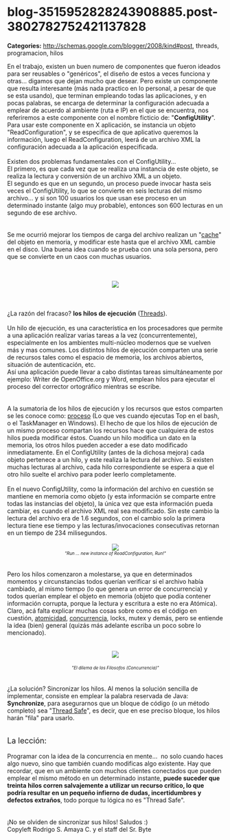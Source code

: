 # blog-3515952828243908885.post-3802782752421137828

**Categories:** http://schemas.google.com/blogger/2008/kind#post, threads, programacion, hilos

En el trabajo, existen un buen numero de componentes que fueron ideados
      para ser reusables o "genéricos", el diseño de estos a veces funciona y otras... digamos que
      dejan mucho que desear. Pero existe un componente que resulta interesante (más nada practico
      en lo personal, a pesar de que se esta usando), que terminan empleando todas las aplicaciones,
      y en pocas palabras, se encarga de determinar la configuración adecuada a emplear de acuerdo
      al ambiente (ruta e IP) en el que se encuentra, nos referiremos a este componente con el
      nombre ficticio de: "<b>ConfigUtility</b>". Para usar este componente en X
      aplicación, se instancia un objeto "ReadConfiguration", y se especifica de que aplicativo
      queremos la información, luego el ReadConfiguration, leerá de un archivo XML la configuración
      adecuada a la aplicación especificada.<br /><br />Existen dos problemas
      fundamentales con el ConfigUtility...<br />El primero, es que cada vez que se realiza
      una instancia de este objeto, se realiza la lectura y conversión de un archivo XML a un
      objeto.<br />El segundo es que en un segundo, un proceso puede invocar hasta seis veces
      el ConfigUtility, lo que se convierte en seis lecturas del mismo archivo... y si son 100
      usuarios los que usan ese proceso en un determinado instante (algo muy probable), entonces son
      600 lecturas en un segundo de ese archivo.<br /><br /><br />Se me ocurrió
      mejorar los tiempos de carga del archivo realizan un "<a
      href="http://en.wikipedia.org/wiki/Cache">cache</a>" del objeto en memoria, y
      modificar este hasta que el archivo XML cambie en el disco. Una buena idea cuando se prueba
      con una sola persona, pero que se convierte en un caos con muchas usuarios.<br /><br
      /><br /><div class="separator" style="clear: both; text-align: center;"><a
      href="http://1.bp.blogspot.com/_ayvorITawE4/SuUNCTHQvmI/AAAAAAAACNE/C-X8UEXltno/s1600-h/threads.jpg"
      imageanchor="1" style="margin-left: 1em; margin-right: 1em;"><img border="0"
      src="http://1.bp.blogspot.com/_ayvorITawE4/SuUNCTHQvmI/AAAAAAAACNE/C-X8UEXltno/s320/threads.jpg"
      /></a><br /></div><br /><br /><br />¿La razón del
      fracaso? <b>los hilos de ejecución</b> (<a
      href="http://www.javaworld.com/javaworld/jw-04-1996/jw-04-threads.html">Threads</a>).<br
      /><br />Un hilo de ejecución, es una característica en los procesadores que permite a
      una aplicación realizar varias tareas a la vez (concurrentemente), especialmente en los
      ambientes multi-núcleo modernos que se vuelven más y mas comunes. Los distintos hilos de
      ejecución comparten una serie de recursos tales como el espacio de memoria, los archivos
      abiertos, situación de autenticación, etc.<br />Así una aplicación puede llevar a cabo
      distintas tareas simultáneamente por ejemplo: Writer de OpenOffice.org y Word, emplean hilos
      para ejecutar el proceso del corrector ortográfico mientras se escribe.<br /><br
      /><br />A la sumatoria de los hilos de ejecución y los recursos que estos comparten
      se les conoce como: <a
      href="http://en.wikipedia.org/wiki/Process_%28computing%29">proceso</a> (Lo que ves
      cuando ejecutas Top en el bash, o el TaskManager en Windows). El hecho de que los hilos de
      ejecución de un mismo proceso compartan los recursos hace que cualquiera de estos hilos pueda
      modificar éstos. Cuando un hilo modifica un dato en la memoria, los otros hilos pueden acceder
      a ese dato modificado inmediatamente. En el ConfigUtility (antes de la dichosa mejora) cada
      objeto pertenece a un hilo, y este realiza la lectura del archivo. Si existen muchas lecturas
      al archivo, cada hilo correspondiente se espera a que el otro hilo suelte el archivo para
      poder leerlo completamente.<br /><br />En el nuevo ConfigUtility, como la
      información del archivo en cuestión se mantiene en memoria como objeto (y esta información se
      comparte entre todas las instancias del objeto), la única vez que esta información pueda
      cambiar, es cuando el archivo XML real sea modificado. Sin este cambio la lectura del archivo
      era de 1.6 segundos, con el cambio solo la primera lectura tiene ese tiempo y las
      lecturas/invocaciones consecutivas retornan en un tiempo de 234 milisegundos.<br
      /><br /><div class="separator" style="clear: both; text-align: center;"><a
      href="http://2.bp.blogspot.com/_ayvorITawE4/SuUN2fwNJOI/AAAAAAAACNU/aubU9HuHolA/s1600-h/runforrestrun.jpg"
      imageanchor="1" style="margin-left: 1em; margin-right: 1em;"><img border="0"
      src="http://2.bp.blogspot.com/_ayvorITawE4/SuUN2fwNJOI/AAAAAAAACNU/aubU9HuHolA/s320/runforrestrun.jpg"
      /></a><br /></div><div style="text-align: center;"><span
      style="font-size: x-small;"><i> "Run ... new instance of ReadConfiguration,
      Run!"</i></span><br /></div><br /><br />Pero los hilos
      comenzaron a molestarse, ya que en determinados momentos y circunstancias todos querían
      verificar si el archivo había cambiado, al mismo tiempo (lo que genera un error de
      concurrencia) y todos querían emplear el objeto en memoria (objeto que podía contener
      información corrupta, porque la lectura y escritura a este no era Atómica). Claro, acá falta
      explicar muchas cosas sobre como es el código en cuestión, <a
      href="http://es.wikipedia.org/wiki/Atomicidad">atomicidad</a>, <a
      href="http://en.wikipedia.org/wiki/Concurrency_%28computer_science%29">concurrencia</a>,
      locks, mutex y demás, pero se entiende la idea (bien) general (quizás más adelante escriba un
      poco sobre lo mencionado).<br /><br /><br /><div class="separator"
      style="clear: both; text-align: center;"><a
      href="http://2.bp.blogspot.com/_ayvorITawE4/SuUNGQUN_BI/AAAAAAAACNM/Dgem8LKcuqs/s1600-h/578px-Dining_philosophers.png"
      imageanchor="1" style="margin-left: 1em; margin-right: 1em;"><img border="0"
      src="http://2.bp.blogspot.com/_ayvorITawE4/SuUNGQUN_BI/AAAAAAAACNM/Dgem8LKcuqs/s320/578px-Dining_philosophers.png"
      /></a><br /></div><br /><div style="text-align:
      center;"><span style="font-size: x-small;"><i>"El dilema de los Filosofos
      (Concurrencia)"</i></span><br /></div><div style="text-align:
      center;"><br /></div><div class="separator" style="clear: both; text-align:
      center;"><br /></div>¿La solución? Sincronizar los hilos. Al menos la solución
      sencilla de implementar, consiste en emplear la palabra reservada de Java:
      <b>Synchronize</b>, para asegurarnos que un bloque de código (o un método
      completo) sea "<a href="http://en.wikipedia.org/wiki/Thread_Safe">Thread
      Safe</a>", es decir, que en ese preciso bloque, los hilos harán "fila" para
      usarlo.<br /><br /><br /><span style="font-size: large;">La
      lección:</span><br /><br />Programar con la idea de la concurrencia en
      mente...&nbsp; no solo cuando haces algo nuevo, sino que también cuando modificas algo
      existente. Hay que recordar, que en un ambiente con muchos clientes conectados que pueden
      emplear el mismo método en un determinado instante, <b>puede suceder que treinta hilos
      corren salvajemente a utilizar un recurso critico, lo que podría resultar en un pequeño
      infierno de dudas, incertidumbres y defectos extraños</b>, todo porque tu lógica no es
      "Thread Safe".<br /><br /><br />¡No se olviden de sincronizar sus hilos!
      Saludos :)<div class="blogger-post-footer">Copyleft Rodrigo S. Amaya C. y el staff del
      Sr. Byte</div>
